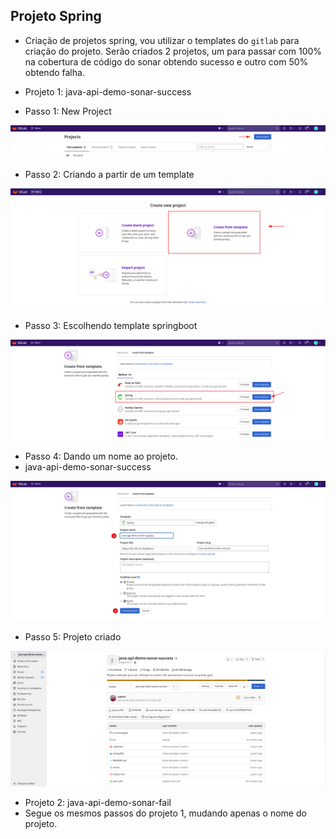 ## Projeto Spring

- Criação de projetos spring, vou utilizar o templates do `gitlab` para criação do projeto. Serão criados 2 projetos, um para passar com 100% na cobertura de código do sonar obtendo sucesso e outro com 50% obtendo falha.

- Projeto 1: java-api-demo-sonar-success

- Passo 1: New Project

<p align="center">
  <img alt="Project1" src="../data/gitlab-images/git-admin-13.png">
</p>

- Passo 2: Criando a partir de um template

<p align="center">
  <img alt="Project1" src="../data/gitlab-images/git-admin-14.png">
</p>

- Passo 3: Escolhendo template springboot

<p align="center">
  <img alt="Project1" src="../data/gitlab-images/git-admin-15.png">
</p>

- Passo 4: Dando um nome ao projeto.
- java-api-demo-sonar-success

<p align="center">
  <img alt="Project1" src="../data/gitlab-images/git-admin-16.png">
</p>

- Passo 5: Projeto criado

<p align="center">
  <img alt="Project1" src="../data/gitlab-images/git-admin-17.png">
</p>

- Projeto 2: java-api-demo-sonar-fail
- Segue os mesmos passos do projeto 1, mudando apenas o nome do projeto.